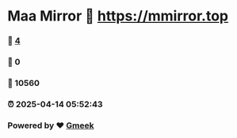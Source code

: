 # Maa Mirror :link: https://mmirror.top 
### :page_facing_up: [4](https://mmirror.top/tag.html) 
### :speech_balloon: 0 
### :hibiscus: 10560 
### :alarm_clock: 2025-04-14 05:52:43 
### Powered by :heart: [Gmeek](https://github.com/Meekdai/Gmeek)
